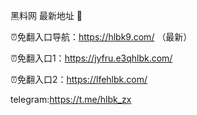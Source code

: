黑料网 最新地址 👋

⏰免翻入口导航：https://hlbk9.com/ （最新）

⏰免翻入口1：https://jyfru.e3qhlbk.com/

⏰免翻入口2：https://lfehlbk.com/

telegram:https://t.me/hlbk_zx
